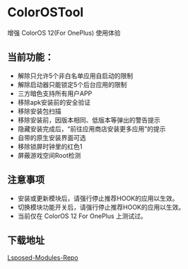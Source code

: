 # ColorOSTool

增强 ColorOS 12(For OnePlus) 使用体验

## 当前功能：
- 解除只允许5个非白名单应用自启动的限制
- 解除启动器只能锁定5个后台应用的限制
- 三方暗色支持所有用户APP
- 移除apk安装前的安全验证
- 移除安装包扫描
- 移除安装前，因版本相同、低版本等弹出的警告提示
- 隐藏安装完成后，“前往应用商店安装更多应用”的提示
- 自带的原生安装界面可选
- 移除锁屏时钟里的红色1
- 屏蔽游戏空间Root检测

## 注意事项
- 安装或更新模块后，请强行停止推荐HOOK的应用以生效。
- 切换模块功能开关后，请强行停止推荐HOOK的应用以生效。
- 当前仅在 ColorOS 12 For OnePlus 上测试过。

## 下载地址
<a href="https://github.com/Xposed-Modules-Repo/com.oosl.colorostool/releases/latest">Lsposed-Modules-Repo</a>
